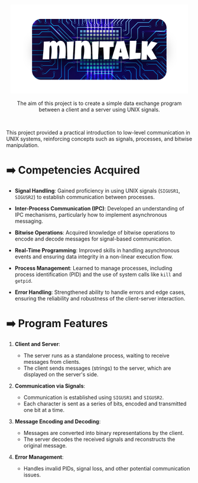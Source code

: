 <div align="center">
  <a href="https://github.com/mpeyre-s/42_minitalk"><img src="https://github.com/mpeyre-s/42_project_badges/raw/main/badges/minitalk.svg"/></a>
  <p>The aim of this project is to create a simple data exchange program between a client and a server using UNIX signals.</p>
  <br>
</div>

This project provided a practical introduction to low-level communication in UNIX systems, reinforcing concepts such as signals, processes, and bitwise manipulation.

# ➡️ Competencies Acquired

- **Signal Handling**: Gained proficiency in using UNIX signals (`SIGUSR1`, `SIGUSR2`) to establish communication between processes.

- **Inter-Process Communication (IPC)**: Developed an understanding of IPC mechanisms, particularly how to implement asynchronous messaging.

- **Bitwise Operations**: Acquired knowledge of bitwise operations to encode and decode messages for signal-based communication.

- **Real-Time Programming**: Improved skills in handling asynchronous events and ensuring data integrity in a non-linear execution flow.

- **Process Management**: Learned to manage processes, including process identification (PID) and the use of system calls like `kill` and `getpid`.

- **Error Handling**: Strengthened ability to handle errors and edge cases, ensuring the reliability and robustness of the client-server interaction.

# ➡️ Program Features

1. **Client and Server**:  
   - The server runs as a standalone process, waiting to receive messages from clients.  
   - The client sends messages (strings) to the server, which are displayed on the server's side.  

2. **Communication via Signals**:  
   - Communication is established using `SIGUSR1` and `SIGUSR2`.  
   - Each character is sent as a series of bits, encoded and transmitted one bit at a time.  

3. **Message Encoding and Decoding**:  
   - Messages are converted into binary representations by the client.  
   - The server decodes the received signals and reconstructs the original message.  

4. **Error Management**:  
   - Handles invalid PIDs, signal loss, and other potential communication issues.  


